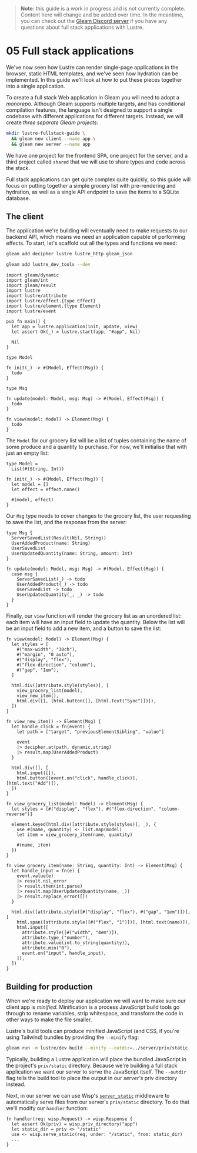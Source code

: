 > **Note**: this guide is a work in progress and is not currently complete. Content
> here will change and be added over time. In the meantime, you can check out the
> [Gleam Discord server](https://discord.gg/Fm8Pwmy) if you have any questions about
> full stack applications with Lustre.

# 05 Full stack applications

We've now seen how Lustre can render single-page applications in the browser,
static HTML templates, and we've seen how hydration can be implemented. In this
guide we'll look at how to put these pieces together into a single application.

To create a full stack Web application in Gleam you will need to adopt a
_monorepo_. Although Gleam supports multiple targets, and has conditional
compilation features, the language isn't designed to support a single codebase
with different applications for different targets. Instead, we will create
_three separate Gleam projects_:

```sh
mkdir lustre-fullstack-guide \
  && gleam new client --name app \
  && gleam new server --name app
```

We have one project for the frontend SPA, one project for the server, and a third
project called `shared` that we will use to share types and code across the stack.

Full stack applications can get quite complex quite quickly, so this guide will
focus on putting together a simple grocery list with pre-rendering and hydration,
as well as a single API endpoint to save the items to a SQLite database.

## The client

The application we're building will eventually need to make requests to our backend
API, which means we need an application capable of performing effects. To start,
let's scaffold out all the types and functions we need:

```sh
gleam add decipher lustre lustre_http gleam_json
```

```sh
gleam add lustre_dev_tools --dev
```

```gleam
import gleam/dynamic
import gleam/int
import gleam/result
import lustre
import lustre/attribute
import lustre/effect.{type Effect}
import lustre/element.{type Element}
import lustre/event

pub fn main() {
  let app = lustre.application(init, update, view)
  let assert Ok(_) = lustre.start(app, "#app", Nil)

  Nil
}

type Model

fn init(_) -> #(Model, Effect(Msg)) {
  todo
}

type Msg

fn update(model: Model, msg: Msg) -> #(Model, Effect(Msg)) {
  todo
}

fn view(model: Model) -> Element(Msg) {
  todo
}
```

The `Model` for our grocery list will be a list of tuples containing the name
of some produce and a quantity to purchase. For now, we'll initialise that with
just an empty list:

```gleam
type Model =
  List(#(String, Int))

fn init(_) -> #(Model, Effect(Msg)) {
  let model = []
  let effect = effect.none()

  #(model, effect)
}
```

Our `Msg` type needs to cover changes to the grocery list, the user requesting
to save the list, and the response from the server:

```gleam
type Msg {
  ServerSavedList(Result(Nil, String))
  UserAddedProduct(name: String)
  UserSavedList
  UserUpdatedQuantity(name: String, amount: Int)
}

fn update(model: Model, msg: Msg) -> #(Model, Effect(Msg)) {
  case msg {
    ServerSavedList(_) -> todo
    UserAddedProduct(_) -> todo
    UserSavedList -> todo
    UserUpdatedQuantity(_, _) -> todo
  }
}
```

Finally, our `view` function will render the grocery list as an unordered list:
each item will have an input field to update the quantity. Below the list will
be an input field to add a new item, and a button to save the list:

```gleam
fn view(model: Model) -> Element(Msg) {
  let styles = [
    #("max-width", "30ch"),
    #("margin", "0 auto"),
    #("display", "flex"),
    #("flex-direction", "column"),
    #("gap", "1em"),
  ]

  html.div([attribute.style(styles)], [
    view_grocery_list(model),
    view_new_item(),
    html.div([], [html.button([], [html.text("Sync")])]),
  ])
}

fn view_new_item() -> Element(Msg) {
  let handle_click = fn(event) {
    let path = ["target", "previousElementSibling", "value"]

    event
    |> decipher.at(path, dynamic.string)
    |> result.map(UserAddedProduct)
  }

  html.div([], [
    html.input([]),
    html.button([event.on("click", handle_click)], [html.text("Add")]),
  ])
}

fn view_grocery_list(model: Model) -> Element(Msg) {
  let styles = [#("display", "flex"), #("flex-direction", "column-reverse")]

  element.keyed(html.div([attribute.style(styles)], _), {
    use #(name, quantity) <- list.map(model)
    let item = view_grocery_item(name, quantity)

    #(name, item)
  })
}

fn view_grocery_item(name: String, quantity: Int) -> Element(Msg) {
  let handle_input = fn(e) {
    event.value(e)
    |> result.nil_error
    |> result.then(int.parse)
    |> result.map(UserUpdatedQuantity(name, _))
    |> result.replace_error([])
  }

  html.div([attribute.style([#("display", "flex"), #("gap", "1em")])], [
    html.span([attribute.style([#("flex", "1")])], [html.text(name)]),
    html.input([
      attribute.style([#("width", "4em")]),
      attribute.type_("number"),
      attribute.value(int.to_string(quantity)),
      attribute.min("0"),
      event.on("input", handle_input),
    ]),
  ])
}
```

## Building for production

When we're ready to deploy our application we will want to make sure our client
app is _minified_. Minification is a process JavaScript build tools go through to
rename variables, strip whitespace, and transform the code in other ways to make
the file smaller.

Lustre's build tools can produce minified JavaScript (and CSS, if you're using
Tailwind) bundles by providing the `--minify` flag:

```sh
gleam run -m lustre/dev build --minify --outdir=../server/priv/static
```

Typically, building a Lustre application will place the bundled JavaScript in the
project's `priv/static` directory. Because we're building a full stack application
we want our server to serve the JavaScript itself. The `--outdir` flag tells the
build tool to place the output in our _server's_ priv directory instead.

Next, in our server we can use Wisp's [`server_static`](https://hexdocs.pm/wisp/wisp.html#serve_static)
middleware to automatically serve files from our server's `priv/static` directory.
To do that we'll modify our `handler` function:

```gleam
fn handler(req: wisp.Request) -> wisp.Response {
  let assert Ok(priv) = wisp.priv_directory("app")
  let static_dir = priv <> "/static"
  use <- wisp.serve_static(req, under: "/static", from: static_dir)
  ...
}
```
